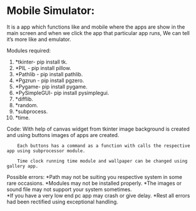 # Mobile Simulator:

It is a app which functions like and mobile where the apps are show in the main screen and when we click the app that particular app runs, We can tell it’s more like and emulator.

Modules required:

1. *tkinter- pip install  tk.
2. *PIL - pip install pillow.
3. *Pathlib - pip install pathlib.
4. *Pgzrun - pip install pgzero.
5. *Pygame- pip install pygame.
6. *PySimpleGUI- pip install pysimplegui.
7. *difflib.
8. *random.
9. *subprocess.
10. *time.

Code:
	With help of canvas widget from tkinter image background is created and using buttons images of apps are created.
        
        Each buttons has a command as a function with calls the respective app using subprocessor module.
        
        Time clock running time module and wallpaper can be changed using gallery app.

Possible errors:
	*Path may not be suiting you respective system in some rare occasions.
	*Modules may not be installed properly.
	*The images or sound file may not support your system sometimes.  
	*If you have a very low end pc app may crash or give delay.
	*Rest all errors had been rectified using exceptional handling.
